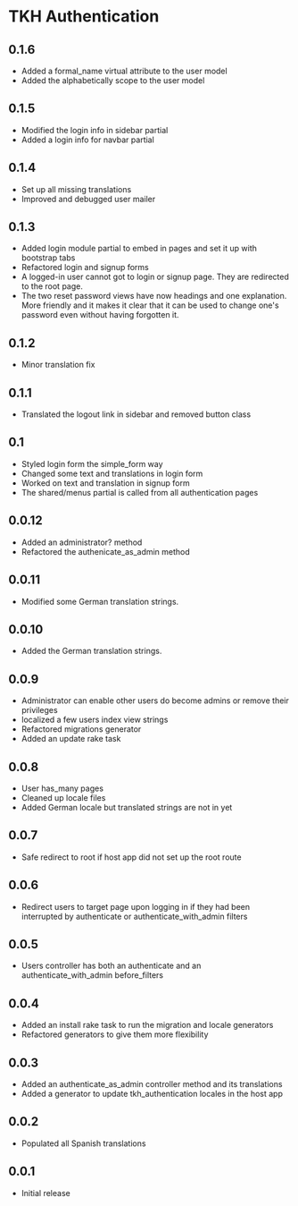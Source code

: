 # TKH Authentication



## 0.1.6

* Added a formal_name virtual attribute to the user model
* Added the alphabetically scope to the user model


## 0.1.5

* Modified the login info in sidebar partial
* Added a login info for navbar partial


## 0.1.4

* Set up all missing translations
* Improved and debugged user mailer


## 0.1.3

* Added login module partial to embed in pages and set it up with bootstrap tabs
* Refactored login and signup forms
* A logged-in user cannot got to login or signup page. They are redirected to the root page.
* The two reset password views have now headings and one explanation. More friendly and it makes it clear that it can be used to change one's password even without having forgotten it.


## 0.1.2

* Minor translation fix


## 0.1.1

* Translated the logout link in sidebar and removed button class


## 0.1

* Styled login form the simple_form way
* Changed some text and translations in login form
* Worked on text and translation in signup form 
* The shared/menus partial is called from all authentication pages


## 0.0.12

* Added an administrator? method
* Refactored the authenicate_as_admin method


## 0.0.11

* Modified some German translation strings.


## 0.0.10

* Added the German translation strings.


## 0.0.9

* Administrator can enable other users do become admins or remove their privileges
* localized a few users index view strings
* Refactored migrations generator
* Added an update rake task


## 0.0.8

* User has_many pages
* Cleaned up locale files
* Added German locale but translated strings are not in yet


## 0.0.7

* Safe redirect to root if host app did not set up the root route


## 0.0.6

* Redirect users to target page upon logging in if they had been interrupted by authenticate or authenticate_with_admin filters


## 0.0.5

* Users controller has both an authenticate and an authenticate_with_admin before_filters


## 0.0.4

* Added an install rake task to run the migration and locale generators
* Refactored generators to give them more flexibility


## 0.0.3

* Added an authenticate_as_admin controller method and its translations
* Added a generator to update tkh_authentication locales in the host app


## 0.0.2

* Populated all Spanish translations


## 0.0.1

* Initial release
